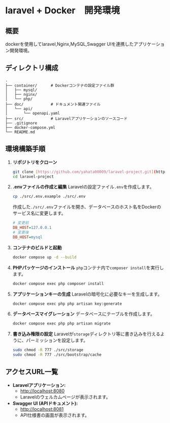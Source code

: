 # laravel + Docker　開発環境

## 概要

dockerを使用してlaravel,Nginx,MySQL,Swagger UIを連携したアプリケーション開発環境。

## ディレクトリ構成

```
.
├── container/      # Dockerコンテナの設定ファイル群
│   ├── mysql/
│   ├── nginx/
│   └── php/
├── doc/            # ドキュメント関連ファイル
│   └── api/
│       └── openapi.yaml
├── src/            # Laravelアプリケーションのソースコード
├── .gitignore
├── docker-compose.yml
└── README.md
```

## 環境構築手順
1.  **リポジトリをクローン**
    ```bash
    git clone [https://github.com/yahata00009/laravel-project.git](https://github.com/yahata00009/laravel-project.git)
    cd laravel-project
    ```

2.  **.envファイルの作成と編集**
    Laravelの設定ファイル`.env`を作成します。
    ```bash
    cp ./src/.env.example ./src/.env
    ```
    作成した`./src/.env`ファイルを開き、データベースのホスト名をDockerのサービス名に変更します。
    ```ini
    # 変更前
    DB_HOST=127.0.0.1
    # 変更後
    DB_HOST=mysql
    ```

3.  **コンテナのビルドと起動**
    ```bash
    docker compose up -d --build
    ```

4.  **PHPパッケージのインストール**
    `php`コンテナ内で`composer install`を実行します。
    ```bash
    docker compose exec php composer install
    ```

5.  **アプリケーションキーの生成**
    Laravelの暗号化に必要なキーを生成します。
    ```bash
    docker compose exec php php artisan key:generate
    ```

6.  **データベースマイグレーション**
    データベースにテーブルを作成します。
    ```bash
    docker compose exec php php artisan migrate
    ```

7.  **書き込み権限の設定**
    Laravelが`storage`ディレクトリ等に書き込みを行えるように、パーミッションを設定します。
    ```bash
    sudo chmod -R 777 ./src/storage
    sudo chmod -R 777 ./src/bootstrap/cache
    ```
## アクセスURL一覧
* **Laravelアプリケーション:**
    * [http://localhost:8080](http://localhost:8080)
    * Laravelのウェルカムページが表示されます。
* **Swagger UI (APIドキュメント):**
    * [http://localhost:8081](http://localhost:8081)
    * API仕様書の画面が表示されます。
